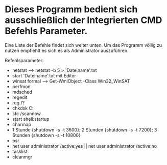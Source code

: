 # Dieses Programm bedient sich ausschließlich der Integrierten CMD Befehls Parameter.
Eine Liste der Befehle findet sich weiter unten.
Um das Programm völlig zu nutzen empfiehlt es sich es als Administrator auszuführen.

Befehlsparameter:
 - netstat --> netstat -b 5 > 'Dateiname'.txt
 - start 'Dateiname'.txt mit Editor
 - winsat formal --> Get-WmiObject -Class Win32_WinSAT
 - perfmon
 - mdsched
 - regedit
 - reg /?
 - chkdsk C:
 - sfc /scannow
 - start shell:startup
 - charmap
 - 1 Stunde {shutdown -s -t 3600}; 2 Stunden {shutdown -s -t 7200}; 3 Stunden {shutdown -s -t 10800}
 - psr
 - net user administrator /active:yes || net user administrator /active:no
 - tasklist
 - cleanmgr
